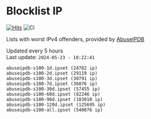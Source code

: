 # Blocklist IP

[![Hits](https://hits.seeyoufarm.com/api/count/incr/badge.svg?url=https%3A%2F%2Fgithub.com%2Fborestad%2Fblocklist-ip%2F&count_bg=%2379C83D&title_bg=%23555555&icon=&icon_color=%23E7E7E7&title=hits&edge_flat=false)](https://hits.seeyoufarm.com)  ![CI](https://img.shields.io/github/workflow/status/borestad/blocklist-ip/CI?style=flat-square)

Lists with worst IPv4 offenders, provided by [AbuseIPDB](https://www.abuseipdb.com/)

<!-- FOOTER-PLACEHOLDER -->
Updated every 5 hours<br>
Last update: `2024-05-23 - 10:22:41`
```
abuseipdb-s100-1d.ipset (24782 ip)
abuseipdb-s100-2d.ipset (29119 ip)
abuseipdb-s100-3d.ipset (30791 ip)
abuseipdb-s100-7d.ipset (36076 ip)
abuseipdb-s100-30d.ipset (57455 ip)
abuseipdb-s100-60d.ipset (82246 ip)
abuseipdb-s100-90d.ipset (103010 ip)
abuseipdb-s100-120d.ipset (125695 ip)
abuseipdb-s100-all.ipset (540076 ip)
```
